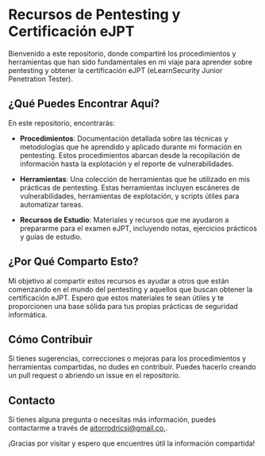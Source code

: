 # Recursos de Pentesting y Certificación eJPT

Bienvenido a este repositorio, donde compartiré los procedimientos y herramientas que han sido fundamentales en mi viaje para aprender sobre pentesting y obtener la certificación eJPT (eLearnSecurity Junior Penetration Tester).

## ¿Qué Puedes Encontrar Aquí?

En este repositorio, encontrarás:

- **Procedimientos**: Documentación detallada sobre las técnicas y metodologías que he aprendido y aplicado durante mi formación en pentesting. Estos procedimientos abarcan desde la recopilación de información hasta la explotación y el reporte de vulnerabilidades.

- **Herramientas**: Una colección de herramientas que he utilizado en mis prácticas de pentesting. Estas herramientas incluyen escáneres de vulnerabilidades, herramientas de explotación, y scripts útiles para automatizar tareas.

- **Recursos de Estudio**: Materiales y recursos que me ayudaron a prepararme para el examen eJPT, incluyendo notas, ejercicios prácticos y guías de estudio.

## ¿Por Qué Comparto Esto?

Mi objetivo al compartir estos recursos es ayudar a otros que están comenzando en el mundo del pentesting y aquellos que buscan obtener la certificación eJPT. Espero que estos materiales te sean útiles y te proporcionen una base sólida para tus propias prácticas de seguridad informática.

## Cómo Contribuir

Si tienes sugerencias, correcciones o mejoras para los procedimientos y herramientas compartidas, no dudes en contribuir. Puedes hacerlo creando un pull request o abriendo un issue en el repositorio.

## Contacto

Si tienes alguna pregunta o necesitas más información, puedes contactarme a través de [aitorrodricsj@gmail.co,](mailto:aitorrodricsj@gmail.com).

¡Gracias por visitar y espero que encuentres útil la información compartida!

